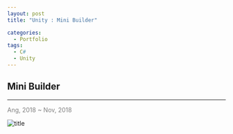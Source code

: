 ```yaml
---
layout: post
title: "Unity : Mini Builder"

categories:
  - Portfolio
tags:
  - C#
  - Unity
---
```


## Mini Builder  
***    
<span style="color:gray">Ang, 2018 ~ Nov, 2018</span>  

![title](https://drive.google.com/uc?id=1u7BtYeLcSjEPidP4Et5GVFjjxqLfieML)



